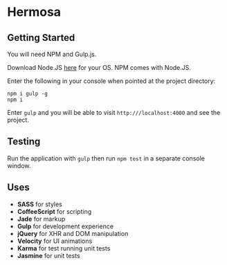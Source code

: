 Hermosa
===========

Getting Started
---------------

You will need NPM and Gulp.js.

Download Node.JS [here](http://nodejs.org/) for your OS. NPM comes with Node.JS.

Enter the following in your console when pointed at the project directory:

    npm i gulp -g
    npm i

Enter ```gulp``` and you will be able to visit ```http:///localhost:4000``` and see the project.

Testing
-------

Run the application with ```gulp``` then run ```npm test``` in a separate console window.

Uses
----

* **SASS** for styles
* **CoffeeScript** for scripting
* **Jade** for markup
* **Gulp** for development experience
* **jQuery** for XHR and DOM manipulation
* **Velocity** for UI animations
* **Karma** for test running unit tests
* **Jasmine** for unit tests
